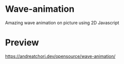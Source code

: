 # Wave-animation
Amazing wave animation on picture using 2D Javascript

# Preview
https://andreatchori.dev/opensource/wave-animation/